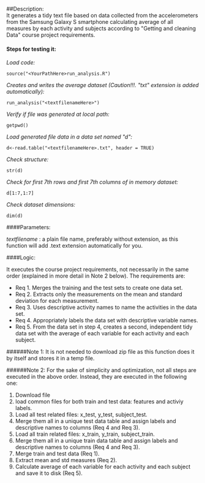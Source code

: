 ##Description:    
It generates a tidy text file based on data collected from the accelerometers from the Samsung Galaxy S smartphone calculating average of all measures by each activity and subjects according to "Getting and cleaning Data" course project requirements.

#### Steps for testing it:

*Load code:*
```
source("<YourPathHere>run_analysis.R")
```    
*Creates and writes the average dataset (Caution!!!. "txt" extension is added automatically):*
```
run_analysis("<textfilenameHere>")
```
*Verify if file was generated at local path:*
```
getpwd()     
```
*Load generated file data in a data set named "d":*
```
d<-read.table("<textfilenameHere>.txt", header = TRUE)
```
*Check structure:*
```
str(d)                                                  
```
*Check for first 7th rows and first 7th columns of in memory dataset:*
```
d[1:7,1:7]                                               
```
*Check dataset dimensions:*
```
dim(d)                                                   
```
####Parameters:

*textfilename* : a plain file name, preferably without extension, as this function will add .text extension automatically for you.

####Logic:

It executes the course project requirements, not necessarily in the same order (explained in more detail in Note 2 below). The requirements are:

- Req 1. Merges the training and the test sets to create one data set.
- Req 2. Extracts only the measurements on the mean and standard deviation for each measurement. 
- Req 3. Uses descriptive activity names to name the activities in the data set.
- Req 4. Appropriately labels the data set with descriptive variable names. 
- Req 5. From the data set in step 4, creates a second, independent tidy data set with the average of each variable for each activity and each subject.

######Note 1: 
It is not needed to download zip file as this function does it by itself and stores it in a temp file.

######Note 2: 
For the sake of simplicity and optimization, not all steps are executed in the above order. Instead, they are executed in the following one:

1. Download file
2. load common files for both train and test data: features and activiy labels.
3. Load all test related files: x_test, y_test, subject_test.
4. Merge them all in a unique test data table and assign labels and descriptive names to columns (Req 4 and Req 3).
5. Load all train related files: x_train, y_train, subject_train.
6. Merge them all in a unique train data table and assign labels and descriptive names to columns (Req 4 and Req 3).
7. Merge train and test data (Req 1).
8. Extract mean and std measures (Req 2).
9. Calculate average of each variable for each activity and each subject and save it to disk (Req 5).



